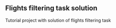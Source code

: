 <h2>Flights filtering task solution</h2>

Tutorial project with solution of flights filtering task 

